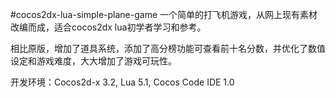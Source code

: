 #cocos2dx-lua-simple-plane-game
一个简单的打飞机游戏，从网上现有素材改编而成，适合cocos2dx lua初学者学习和参考。

相比原版，增加了道具系统，添加了高分榜功能可查看前十名分数，并优化了数值设定和游戏难度，大大增加了游戏可玩性。

开发环境：Cocos2d-x 3.2, Lua 5.1, Cocos Code IDE 1.0